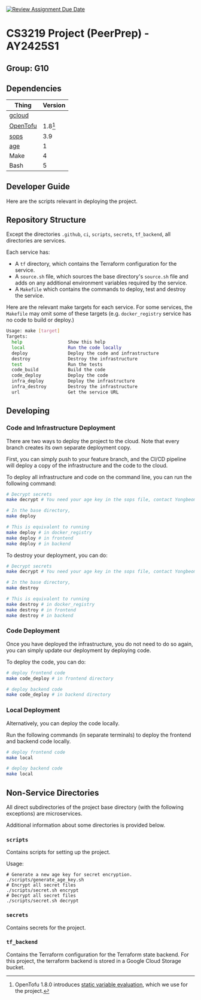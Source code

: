 [![Review Assignment Due Date](https://classroom.github.com/assets/deadline-readme-button-22041afd0340ce965d47ae6ef1cefeee28c7c493a6346c4f15d667ab976d596c.svg)](https://classroom.github.com/a/bzPrOe11)
# CS3219 Project (PeerPrep) - AY2425S1
## Group: G10

## Dependencies
| Thing                                            | Version |
| ------------------------------------------------ | ------- |
| [gcloud](https://cloud.google.com/sdk/gcloud)    |         |
| [OpenTofu](https://github.com/opentofu/opentofu) | 1.8[^1] |
| [sops](https://github.com/getsops/sops)          | 3.9     |
| [age](https://github.com/FiloSottile/age)        | 1       |
| Make                                             | 4       |
| Bash                                             | 5       |

## Developer Guide

Here are the scripts relevant in deploying the project.

## Repository Structure

Except the directories `.github`, `ci`, `scripts`, `secrets`, `tf_backend`, all directories are services.

Each service has:
-  A `tf` directory, which contains the Terraform configuration for the service.
-  A `source.sh` file, which sources the base directory's `source.sh` file and adds on any additional environment variables required by the service.
-  A `Makefile` which contains the commands to deploy, test and destroy the service.

Here are the relevant make targets for each service. For some services, the `Makefile` may omit some of these targets (e.g. `docker_registry` service has no code to build or deploy.)

```sh
Usage: make [target]
Targets:
  help                 Show this help
  local                Run the code locally
  deploy               Deploy the code and infrastructure
  destroy              Destroy the infrastructure
  test                 Run the tests
  code_build           Build the code
  code_deploy          Deploy the code
  infra_deploy         Deploy the infrastructure
  infra_destroy        Destroy the infrastructure
  url                  Get the service URL
```

## Developing
### Code and Infrastructure Deployment

There are two ways to deploy the project to the cloud. Note that every branch creates its own separate deployment copy.

First, you can simply push to your feature branch, and the CI/CD pipeline will deploy a copy of the infrastructure and the code to the cloud.

To deploy all infrastructure and code on the command line, you can run the following command:
```bash
# Decrypt secrets
make decrypt # You need your age key in the sops file, contact Yongbeom for how to do this.

# In the base directory,
make deploy

# This is equivalent to running
make deploy # in docker_registry
make deploy # in frontend 
make deploy # in backend
```

To destroy your deployment, you can do:
```bash
# Decrypt secrets
make decrypt # You need your age key in the sops file, contact Yongbeom for how to do this.

# In the base directory,
make destroy

# This is equivalent to running
make destroy # in docker_registry
make destroy # in frontend 
make destroy # in backend
```


### Code Deployment

Once you have deployed the infrastructure, you do not need to do so again, you can simply update our deployment by deploying code.

To deploy the code, you can do:
```bash
# deploy frontend code
make code_deploy # in frontend directory

# deploy backend code
make code_deploy # in backend directory
```

### Local Deployment

Alternatively, you can deploy the code locally.

Run the following commands (in separate terminals) to deploy the frontend and backend code locally.
```bash
# deploy frontend code
make local

# deploy backend code
make local
```

## Non-Service Directories
All direct subdirectories of the project base directory (with the following exceptions) are microservices.

Additional information about some directories is provided below.
### `scripts`
Contains scripts for setting up the project.

Usage:
```
# Generate a new age key for secret encryption.
./scripts/generate_age_key.sh
# Encrypt all secret files
./scripts/secret.sh encrypt
# Decrypt all secret files
./scripts/secret.sh decrypt
```
### `secrets`
Contains secrets for the project.

### `tf_backend`
Contains the Terraform configuration for the Terraform state backend. 
For this project, the terraform backend is stored in a Google Cloud Storage bucket.


[^1]: OpenTofu 1.8.0 introduces [static variable evaluation](https://opentofu.org/blog/opentofu-1-8-0/), which we use for the project.